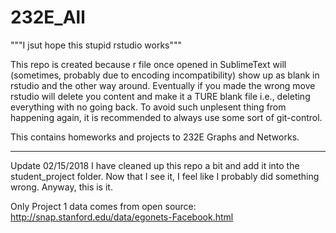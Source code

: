 # 232E_All

"""I jsut hope this stupid rstudio works"""


This repo is created because r file once opened in SublimeText will (sometimes, probably due to encoding incompatibility) show up as blank in rstudio and the other way around. Eventually if you made the wrong move rstudio will delete you content and make it a TURE blank file i.e., deleting everything with no going back. To avoid such unplesent thing from happening again, it is recommended to always use some sort of git-control.


This contains homeworks and projects to 232E Graphs and Networks.

----------------------------------------------------------
Update 02/15/2018
I have cleaned up this repo a bit and add it into the student_project folder. Now that I see it, I feel like I probably did something wrong. Anyway, this is it.

Only Project 1 data comes from open source:
http://snap.stanford.edu/data/egonets-Facebook.html